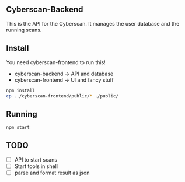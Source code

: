 ## Cyberscan-Backend
This is the API for the Cyberscan. It manages the user database and the 
running scans.

## Install
You need cyberscan-frontend to run this!

* cyberscan-backend -> API and database
* cyberscan-frontend -> UI and fancy stuff

``` bash
npm install
cp ../cyberscan-frontend/public/* ./public/
```

## Running
``` bash
npm start
```

## TODO
* [ ] API to start scans
* [ ] Start tools in shell
* [ ] parse and format result as json